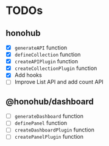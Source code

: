 # TODOs

## honohub

- [x] `generateAPI` function
- [x] `defineCollection` function
- [x] `createAPIPlugin` function
- [x] `createCollectionPlugin` function
- [x] Add hooks
- [ ] Improve List API and add count API

## @honohub/dashboard

- [ ] `generateDashboard` function
- [ ] `definePanel` function
- [ ] `createDashboardPlugin` function
- [ ] `createPanelPlugin` function
